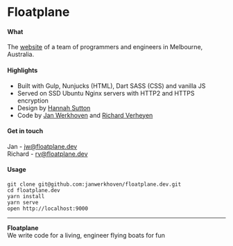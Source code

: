 # Floatplane

#### What

The [website](https://floatplane.dev/) of a team of programmers and engineers in Melbourne, Australia.

#### Highlights

- Built with Gulp, Nunjucks (HTML), Dart SASS (CSS) and vanilla JS
- Served on SSD Ubuntu Nginx servers with HTTP2 and HTTPS encryption
- Design by [Hannah Sutton](http://hannahsuttondesign.com/)
- Code by [Jan Werkhoven](https://github.com/janwerkhoven) and [Richard Verheyen](https://github.com/richardverheyen)

#### Get in touch

Jan - <a href="mailto:jw@floatplane.dev">jw@floatplane.dev</a>  
Richard - <a href="mailto:rv@floatplane.dev">rv@floatplane.dev</a>

#### Usage

```
git clone git@github.com:janwerkhoven/floatplane.dev.git
cd floatplane.dev
yarn install
yarn serve
open http://localhost:9000
```

---

**Floatplane**  
We write code for a living,
engineer flying boats for fun
